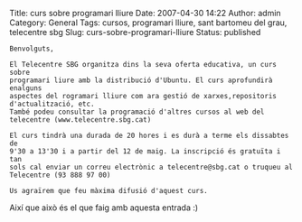 Title: curs sobre programari lliure
Date: 2007-04-30 14:22
Author: admin
Category: General
Tags: cursos, programari lliure, sant bartomeu del grau, telecentre sbg
Slug: curs-sobre-programari-lliure
Status: published

    Benvolguts,

    El Telecentre SBG organitza dins la seva oferta educativa, un curs sobre
    programari liure amb la distribució d'Ubuntu. El curs aprofundirà enalguns
    aspectes del rogramari lliure com ara gestió de xarxes,repositoris
    d'actualització, etc.
    També podeu consultar la programació d'altres cursos al web del
    telecentre (www.telecentre.sbg.cat)

    El curs tindrà una durada de 20 hores i es durà a terme els dissabtes de
    9'30 a 13'30 i a partir del 12 de maig. La inscripció és gratuïta i tan
    sols cal enviar un correu electrònic a telecentre@sbg.cat o truqueu al
    Telecentre (93 888 97 00)

    Us agraïrem que feu màxima difusió d'aquest curs.

Així que això és el que faig amb aquesta entrada :)
